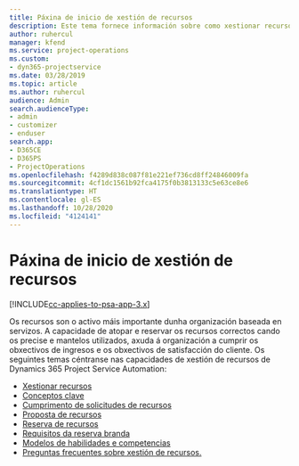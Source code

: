 ```yaml
---
title: Páxina de inicio de xestión de recursos
description: Este tema fornece información sobre como xestionar recursos.
author: ruhercul
manager: kfend
ms.service: project-operations
ms.custom:
- dyn365-projectservice
ms.date: 03/28/2019
ms.topic: article
ms.author: ruhercul
audience: Admin
search.audienceType:
- admin
- customizer
- enduser
search.app:
- D365CE
- D365PS
- ProjectOperations
ms.openlocfilehash: f4289d838c087f81e221ef736cd8ff24846009fa
ms.sourcegitcommit: 4cf1dc1561b92fca4175f0b3813133c5e63ce8e6
ms.translationtype: HT
ms.contentlocale: gl-ES
ms.lasthandoff: 10/28/2020
ms.locfileid: "4124141"
---
```

# <a name="resource-management-home-page"></a>Páxina de inicio de xestión de recursos

[!INCLUDE[cc-applies-to-psa-app-3.x](../includes/cc-applies-to-psa-app-3x.md)]

Os recursos son o activo máis importante dunha organización baseada en servizos. A capacidade de atopar e reservar os recursos correctos cando os precise e mantelos utilizados, axuda á organización a cumprir os obxectivos de ingresos e os obxectivos de satisfacción do cliente. Os seguintes temas céntranse nas capacidades de xestión de recursos de Dynamics 365 Project Service Automation:

- [Xestionar recursos](manage-resources.md)
- [Conceptos clave](reports-key-concepts.md)
- [Cumprimento de solicitudes de recursos](resource-management-fulfill-requests.md)
- [Proposta de recursos](resource-management-propose-resources.md)
- [Reserva de recursos](resource-management-book-resources-scheduleboard.md)
- [Requisitos da reserva branda](resource-management-softbook-requirements.md)
- [Modelos de habilidades e competencias](resource-management-skills-proficiency.md)
- [Preguntas frecuentes sobre xestión de recursos.](resource-management-faq.md)
